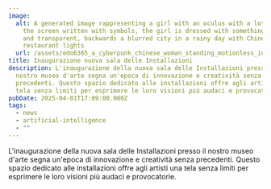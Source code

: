 ```yaml
---
image:
  alt: A generated image rappresenting a girl with an oculus with a lot of data on
    the screen written with symbols, the girl is dressed with something organic
    and transparent, backwards a blurred city in a rainy day with Chinese
    restaurant lights
  url: /assets/edo6365_a_cyberpunk_chinese_woman_standing_motionless_in_a_neon_303d3daf-5adc-40d5-96b2-9316f646c7c0.png
title: Inaugurazione nuova sala delle Installazioni
description: L'inaugurazione della nuova sala delle Installazioni presso il
  nostro museo d'arte segna un'epoca di innovazione e creatività senza
  precedenti. Questo spazio dedicato alle installazioni offre agli artisti una
  tela senza limiti per esprimere le loro visioni più audaci e provocatorie.
pubDate: 2025-04-01T17:09:00.000Z
tags:
  - news
  - artificial-intelligence
  - ""
---
```

L'inaugurazione della nuova sala delle Installazioni presso il nostro museo d'arte segna un'epoca di innovazione e creatività senza precedenti. Questo spazio dedicato alle installazioni offre agli artisti una tela senza limiti per esprimere le loro visioni più audaci e provocatorie.
